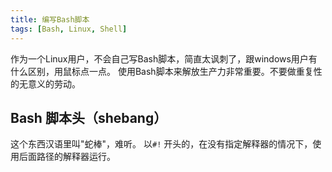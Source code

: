 ```yaml
---
title: 编写Bash脚本
tags: [Bash, Linux, Shell]
---
```


作为一个Linux用户，不会自己写Bash脚本，简直太讽刺了，跟windows用户有什么区别，用鼠标点一点。
使用Bash脚本来解放生产力非常重要。不要做重复性的无意义的劳动。

## Bash 脚本头（shebang）

这个东西汉语里叫"蛇棒"，难听。
以`#!` 开头的，在没有指定解释器的情况下，使用后面路径的解释器运行。


